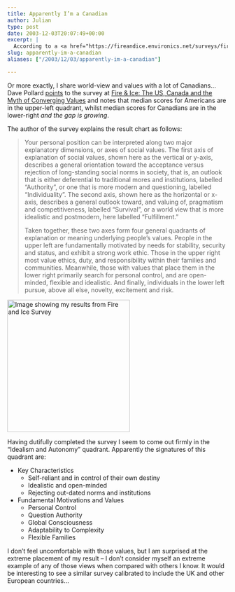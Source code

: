 ```yaml
---
title: Apparently I’m a Canadian
author: Julian
type: post
date: 2003-12-03T20:07:49+00:00
excerpt: |
  According to a <a href="https://fireandice.environics.net/surveys/fireandice/main/fireandice.asp?surveyID=1">survey</a> put together by Michael Adams, author of "Fire & Ice: The US, Canada and the Myth of Converging Values" [via <a href="https://blogs.salon.com/0002007/">Dave Pollard</a>], my values are very similar to those of many Canadians and a long way from typical American values. Although I recognise the results as being related to what I believe, I'm surprised at such an extreme ranking and wonder what the result would be if the survey was calibrated for UK and Europe.
slug: apparently-im-a-canadian 
aliases: ["/2003/12/03/apparently-im-a-canadian"]

---
```

Or more exactly, I share world-view and values with a lot of Canadians&#8230;Dave Pollard [points][1] to the survey at [Fire & Ice: The US, Canada and the Myth of Converging Values][2] and notes that median scores for Americans are in the upper-left quadrant, whilst median scores for Canadians are in the lower-right _and the gap is growing_.</p> 

The author of the survey explains the result chart as follows: 

<blockquote cite="Survey explanation at fireandice.environics.net">
  <p>
    Your personal position can be interpreted along two major explanatory dimensions, or axes of social values. The first axis of explanation of social values, shown here as the vertical or y-axis, describes a general orientation toward the acceptance versus rejection of long-standing social norms in society, that is, an outlook that is either deferential to traditional mores and institutions, labelled &#8220;Authority&#8221;, or one that is more modern and questioning, labelled &#8220;Individuality&#8221;. The second axis, shown here as the horizontal or x-axis, describes a general outlook toward, and valuing of, pragmatism and competitiveness, labelled &#8220;Survival&#8221;, or a world view that is more idealistic and postmodern, here labelled &#8220;Fulfillment.&#8221;
  </p>
  
  <p>
    Taken together, these two axes form four general quadrants of explanation or meaning underlying people&#8217;s values. People in the upper left are fundamentally motivated by needs for stability, security and status, and exhibit a strong work ethic. Those in the upper right most value ethics, duty, and responsibility within their families and communities. Meanwhile, those with values that place them in the lower right primarily search for personal control, and are open-minded, flexible and idealistic. And finally, individuals in the lower left pursue, above all else, novelty, excitement and risk.
  </p>
</blockquote>

<img class="floatright" alt="Image showing my results from Fire and Ice Survey" src="https://www.synesthesia.co.uk/blog/images/fireice.jpg" width="280" height="302" border="0" />

Having dutifully completed the survey I seem to come out firmly in the &#8220;Idealism and Autonomy&#8221; quadrant. Apparently the signatures of this quadrant are:

  * Key Characteristics 
      * Self-reliant and in control of their own destiny
      * Idealistic and open-minded
      * Rejecting out-dated norms and institutions
  * Fundamental Motivations and Values 
      * Personal Control
      * Question Authority
      * Global Consciousness
      * Adaptability to Complexity
      * Flexible Families

I don&#8217;t feel uncomfortable with those values, but I am surprised at the extreme placement of my result &#8211; I don&#8217;t consider myself an extreme example of any of those views when compared with others I know. It would be interesting to see a similar survey calibrated to include the UK and other European countries&#8230;

 [1]: https://blogs.salon.com/0002007/2003/12/03.html#a541
 [2]: https://fireandice.environics.net/surveys/fireandice/main/fireandice.asp?surveyID=1